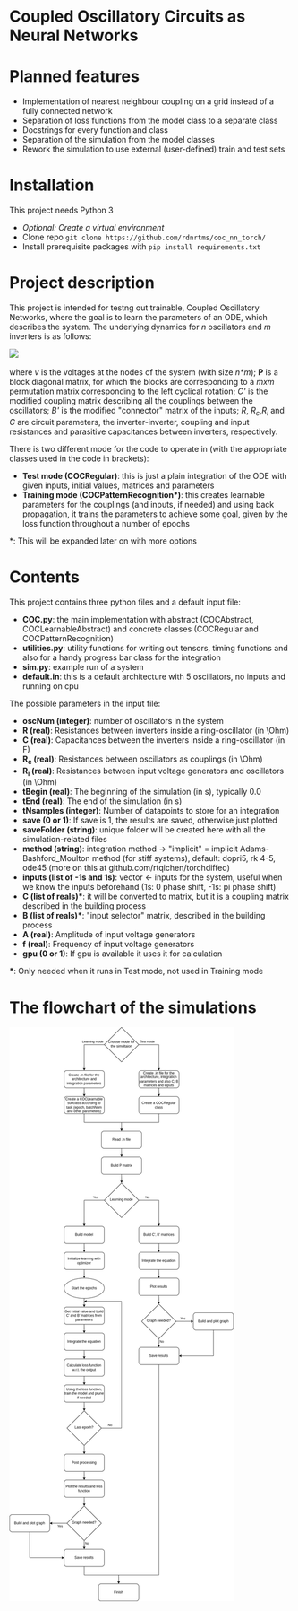 # Coupled Oscillatory Circuits as Neural Networks

# Planned features
- Implementation of nearest neighbour coupling on a grid instead of a fully connected network
- Separation of loss functions from the model class to a separate class
- Docstrings for every function and class
- Separation of the simulation from the model classes
- Rework the simulation to use external (user-defined) train and test sets

# Installation
This project needs Python 3
- *Optional: Create a virtual environment*
- Clone repo `git clone https://github.com/rdnrtms/coc_nn_torch/`
- Install prerequisite packages with `pip install requirements.txt` 

# Project description

This project is intended for testng out trainable, Coupled Oscillatory Networks, where the goal is to learn the parameters of an ODE, which describes the system. The underlying dynamics for *n* oscillators and *m* inverters is as follows:

<img src="https://latex.codecogs.com/svg.image?\frac{dv}{dt}&space;=&space;\frac{1}{RC}\Big(\textbf{P}v&space;-&space;v\Big)&space;&plus;&space;\frac{1}{R_cC}\textbf{C}'v&space;&plus;&space;\frac{1}{R_iC}\textbf{B}'v" />

where *v* is the voltages at the nodes of the system (with size *n\*m*); <b>P</b> is a block diagonal matrix, for which the blocks are corresponding to a *mxm* permutation matrix corresponding to the left cyclical rotation; *C'* is the modified coupling matrix describing all the couplings between the oscillators; *B'* is the modified "connector" matrix of the inputs; *R*, *R<sub>c</sub>*,*R<sub>i</sub>* and *C* are circuit parameters, the inverter-inverter, coupling and input resistances and parasitive capacitances between inverters, respectively. 

There is two different mode for the code to operate in (with the appropriate classes used in the code in brackets):
- **Test mode (COCRegular)**: this is just a plain integration of the ODE with given inputs, initial values, matrices and parameters
- **Training mode (COCPatternRecognition\*)**: this creates learnable parameters for the couplings (and inputs, if needed) and using back propagation, it trains the parameters to achieve some goal, given by the loss function throughout a number of epochs

\*: This will be expanded later on with more options

# Contents
This project contains three python files and a default input file:
- **COC.py**: the main implementation with abstract (COCAbstract, COCLearnableAbstract) and concrete classes (COCRegular and COCPatternRecognition)
- **utilities.py**: utility functions for writing out tensors, timing functions and also for a handy progress bar class for the integration
- **sim.py**: example run of a system
- **default.in**: this is a default architecture with 5 oscillators, no inputs and running on cpu

The possible parameters in the input file:
- **oscNum (integer)**: number of oscillators in the system
- **R (real)**: Resistances between inverters inside a ring-oscillator (in \Ohm)
- **C (real)**: Capacitances between the inverters inside a ring-oscillator (in F)
- **R<sub>c</sub> (real)**: Resistances between oscillators as couplings (in \Ohm)
- **R<sub>i</sub> (real)**: Resistances between input voltage generators and oscillators (in \Ohm)
- **tBegin (real)**: The beginning of the simulation (in s), typically 0.0
- **tEnd (real)**: The end of the simulation (in s)
- **tNsamples (integer)**: Number of datapoints to store for an integration
- **save (0 or 1)**: If save is 1, the results are saved, otherwise just plotted
- **saveFolder (string)**: unique folder will be created here with all the simulation-related files
- **method (string)**: integration method -> "implicit" = implicit Adams-Bashford_Moulton method (for stiff systems), default: dopri5, rk 4-5, ode45 (more on this at github.com/rtqichen/torchdiffeq)
- **inputs (list of -1s and 1s)**: vector <- inputs for the system, useful when we know the inputs beforehand (1s: 0 phase shift, -1s: pi phase shift)
- **C (list of reals)\***: it will be converted to matrix, but it is a coupling matrix described in the building process 
- **B (list of reals)\***: "input selector" matrix, described in the building process
- **A (real)**: Amplitude of input voltage generators
- **f (real)**: Frequency of input voltage generators
- **gpu (0 or 1)**: If gpu is available it uses it for calculation

**\***: Only needed when it runs in Test mode, not used in Training mode

# The flowchart of the simulations
![GitHub Logo](/images/CodeFlowchart.png)

